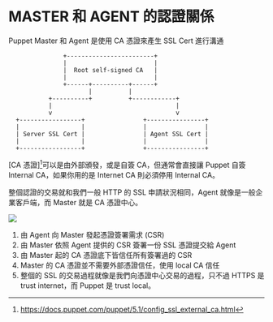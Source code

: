 # MASTER 和 AGENT 的認證關係

Puppet Master 和 Agent 是使用 CA 憑證來產生 SSL Cert 進行溝通

```
               +------------------------+
               |                        |
               |  Root self-signed CA   |
               |                        |
               +------+----------+------+
                      |          |
           +----------+          +------------+
           |                                  |
           v                                  v
  +-----------------+                +----------------+
  |                 |                |                |
  | Server SSL Cert |                | Agent SSL Cert |
  |                 |                |                |
  +-----------------+                +----------------+
```

[CA 憑證][^1]可以是由外部頒發，或是自簽 CA，但通常會直接讓 Puppet 自簽 Internal CA，如果你用的是 Internet CA 則必須停用 Internal CA。

整個認證的交易就和我們一般 HTTP 的 SSL 申請狀況相同，Agent 就像是一般企業客戶端，而 Master 就是 CA 憑證中心。

![](/assets/puppet-master-slave-communication.jpg)

1. 由 Agent 向 Master 發起憑證簽署需求 (CSR)
1. 由 Master 依照 Agent 提供的 CSR 簽署一份 SSL 憑證提交給 Agent
1. 由 Master 起的 CA 憑證底下皆信任所有簽署過的 CSR
1. Master 的 CA 憑證並不需要外部憑證信任，使用 local CA 信任
1. 整個的 SSL 的交易過程就像是我們向憑證中心交易的過程，只不過 HTTPS 是 trust internet，而 Puppet 是 trust local。





[^1]: https://docs.puppet.com/puppet/5.1/config_ssl_external_ca.html

